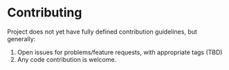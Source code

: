 Contributing
============

Project does not yet have fully defined contribution guidelines, but generally:
1. Open issues for problems/feature requests, with appropriate tags (TBD)
2. Any code contribution is welcome.
